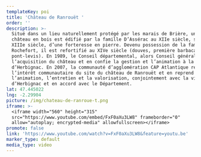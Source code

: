 ```yaml
---
templateKey: poi
title: 'Château de Ranrouët '
order: ''
description: >-
  Situé dans un lieu naturellement protégé par les marais de Brière, un premier
  château en bois est édifié par la famille D’Assérac au XIIe siècle, suivi au
  XIIIe siècle, d’une forteresse en pierre. Devenu possession de la famille
  Rochefort, il est refortifié au XIVe siècle (douves, première barbacane,
  pont-levis). En 1989, le Conseil départemental, alors Conseil général, fait
  l’acquisition du château et en confie la gestion et l’animation à la ville
  d’Herbignac. En 2007, la communauté d’agglomération CAP Atlantique reconnaît
  l’intérêt communautaire du site du château de Ranrouët et en reprend
  l’animation, l’entretien et la valorisation, conjointement avec la ville
  d’Herbignac et en accord avec le Département.
lat: 47.445022
lng: -2.29904
picture: /img/chateau-de-ranroue-t.png
iframe: >-
  <iframe width="560" height="315"
  src="https://www.youtube.com/embed/FxF0aXu3LW8" frameborder="0"
  allow="autoplay; encrypted-media" allowfullscreen></iframe>
promote: false
link: 'https://www.youtube.com/watch?v=FxF0aXu3LW8&feature=youtu.be'
marker_type: default
media_type: video
---
```



